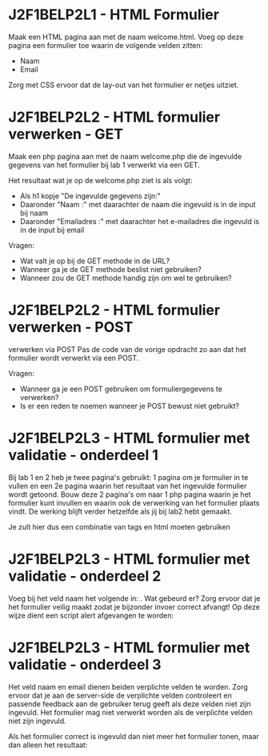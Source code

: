 # J2F1BELP2L1 - HTML Formulier
Maak een HTML pagina aan met de naam welcome.html. Voeg op deze pagina een formulier toe waarin de volgende velden zitten:

- Naam
- Email
 
Zorg met CSS ervoor dat de lay-out van het formulier er netjes uitziet.

# J2F1BELP2L2 - HTML formulier verwerken - GET
Maak een php pagina aan met de naam welcome.php die de ingevulde gegevens van het formulier bij lab 1 verwerkt via een GET.

Het resultaat wat je op de welcome.php ziet is als volgt:
- Als h1 kopje "De ingevulde gegevens zijn:"
- Daaronder "Naam :" met daarachter de naam die ingevuld is in de input bij naam
- Daaronder "Emailadres :" met daarachter het e-mailadres die ingevuld is in de input bij email
 

Vragen:
- Wat valt je op bij de GET methode in de URL?
- Wanneer ga je de GET methode beslist niet gebruiken?
- Wanneer zou de GET methode handig zijn om wel te gebruiken?

# J2F1BELP2L2 - HTML formulier verwerken - POST
verwerken via POST
Pas de code van de vorige opdracht zo aan dat het formulier wordt verwerkt via een POST.

Vragen:

- Wanneer ga je een POST gebruiken om formuliergegevens te verwerken?
- Is er een reden te noemen wanneer je POST bewust niet gebruikt?

# J2F1BELP2L3 - HTML formulier met validatie - onderdeel 1
Bij lab 1 en 2 heb je twee pagina's gebruikt: 1 pagina om je formulier in te vullen en een 2e pagina waarin het resultaat van het ingevulde formulier wordt getoond. Bouw deze 2 pagina's om naar 1 php pagina waarin je het formulier kunt invullen en waarin ook de verwerking van het formulier plaats vindt. De werking blijft verder hetzelfde als jij bij lab2 hebt gemaakt.

Je zult hier dus een combinatie van <?php ?> tags en html moeten gebruiken

# J2F1BELP2L3 - HTML formulier met validatie - onderdeel 2
Voeg bij het veld naam het volgende in: <script>alert('hoi')</script>. Wat gebeurd er?
Zorg ervoor dat je het formulier veilig maakt zodat je bijzonder invoer correct afvangt!
Op deze wijze dient een script alert afgevangen te worden:

# J2F1BELP2L3 - HTML formulier met validatie - onderdeel 3

Het veld naam en email dienen beiden verplichte velden te worden. Zorg ervoor dat je aan de server-side de verplichte velden controleert en passende feedback aan de gebruiker terug geeft als deze velden niet zijn ingevuld. Het formulier mag niet verwerkt worden als de verplichte velden niet zijn ingevuld.

Als het formulier correct is ingevuld dan niet meer het formulier tonen, maar dan alleen het resultaat: